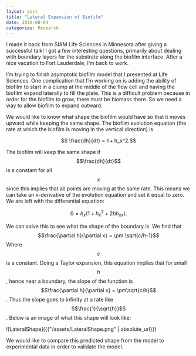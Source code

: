 ```yaml
---
layout: post
title: "Lateral Expansion of Biofilm"
date: 2018-08-04
categories: Research
---
```


I made it back from SIAM Life Sciences in Minnesota after giving a successful talk! I got a few interesting questions, primarily about dealing with boundary layers for the substrate along the biofilm interface. After a nice vacation to Fort Lauderdale, I’m back to work.

I’m trying to finish asymptotic biofilm model that I presented at Life Sciences. One complication that I’m working on is adding the ability of biofilm to start in a clump at the middle of the flow cell and having the biofilm expand laterally to fill the plate. This is a difficult problem because in order for the biofilm to grow, there must be biomass there. So we need a way to allow biofilm to expand outward. 

We would like to know what shape the biofilm would have so that it moves upward while keeping the same shape. The biofilm evolution equation (the rate at which the biofilm is moving in the vertical direction) is

$$ \frac{dh}{dt} = h+ h_x^2.$$

The biofilm will keep the same shape if $$\frac{dh}{dt}$$ is a constant for all $$x$$ since this implies that all points are moving at the same rate. This means we can take an x-derivative of the evolution equation and set it equal to zero. We are left with the differential equation:

$$0 = h_x(1+h_x^2+2hh_{xx}).$$

We can solve this to see what the shape of the boundary is. We find that
$$\frac{\partial h}{\partial x} = \pm \sqrt{c/h-1}$$
Where $$c$$ is a constant. Doing a Taylor expansion, this equation implies that for small $$h$$, hence near a boundary, the slope of the function is $$\frac{\partial h}{\partial x} = \pm\sqrt{c/h}$$. Thus the slope goes to infinity at a rate like $$\frac{1}{\sqrt{h}}$$. Below is an image of what this shape will look like:

![LateralShape]({{"/assets/LateralShape.png" | absolute_url}})

We would like to compare this predicted shape from the model to experimental data in order to validate the model.